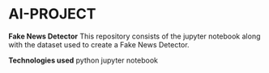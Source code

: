 # AI-PROJECT
**Fake News Detector**
This repository consists of the jupyter notebook along with the dataset used to create a Fake News Detector.

**Technologies used**
python
jupyter notebook
